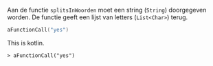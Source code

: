 Aan de functie `splitsInWoorden` moet een string (`String`) doorgegeven worden.
De functie geeft een lijst van letters (`List<Char>`) terug.

```kotlin
aFunctionCall("yes")
```

This is kotlin.

```console?lang=kotlin&prompt=>
> aFunctionCall("yes")
```

